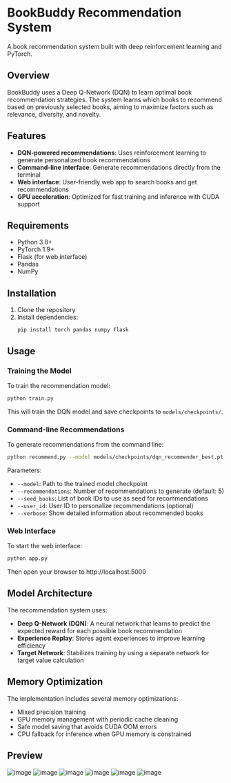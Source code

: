 # BookBuddy Recommendation System

A book recommendation system built with deep reinforcement learning and PyTorch.

## Overview

BookBuddy uses a Deep Q-Network (DQN) to learn optimal book recommendation strategies. The system learns which books to recommend based on previously selected books, aiming to maximize factors such as relevance, diversity, and novelty.

## Features

- **DQN-powered recommendations**: Uses reinforcement learning to generate personalized book recommendations
- **Command-line interface**: Generate recommendations directly from the terminal
- **Web interface**: User-friendly web app to search books and get recommendations
- **GPU acceleration**: Optimized for fast training and inference with CUDA support

## Requirements

- Python 3.8+
- PyTorch 1.9+
- Flask (for web interface)
- Pandas
- NumPy

## Installation

1. Clone the repository
2. Install dependencies:
   ```
   pip install torch pandas numpy flask
   ```

## Usage

### Training the Model

To train the recommendation model:

```bash
python train.py
```

This will train the DQN model and save checkpoints to `models/checkpoints/`.

### Command-line Recommendations

To generate recommendations from the command line:

```bash
python recommend.py --model models/checkpoints/dqn_recommender_best.pt --recommendations 5 --seed_books 1234 5678
```

Parameters:

- `--model`: Path to the trained model checkpoint
- `--recommendations`: Number of recommendations to generate (default: 5)
- `--seed_books`: List of book IDs to use as seed for recommendations
- `--user_id`: User ID to personalize recommendations (optional)
- `--verbose`: Show detailed information about recommended books

### Web Interface

To start the web interface:

```bash
python app.py
```

Then open your browser to http://localhost:5000

## Model Architecture

The recommendation system uses:

- **Deep Q-Network (DQN)**: A neural network that learns to predict the expected reward for each possible book recommendation
- **Experience Replay**: Stores agent experiences to improve learning efficiency
- **Target Network**: Stabilizes training by using a separate network for target value calculation

## Memory Optimization

The implementation includes several memory optimizations:

- Mixed precision training
- GPU memory management with periodic cache cleaning
- Safe model saving that avoids CUDA OOM errors
- CPU fallback for inference when GPU memory is constrained

## Preview
![image](https://github.com/user-attachments/assets/05cf4778-6bfa-4610-8c73-9920ea811600)
![image](https://github.com/user-attachments/assets/b5813a93-81cf-4ba9-8964-c81796285ac7)
![image](https://github.com/user-attachments/assets/28ed8773-ef86-4917-a33d-9a52381813b7)
![image](https://github.com/user-attachments/assets/9010e581-5b97-4baa-b398-23e629dab333)
![image](https://github.com/user-attachments/assets/9709bfa3-d3e5-4257-86e6-228d417a732a)
![image](https://github.com/user-attachments/assets/0ae4a25a-15eb-4f3d-b680-cf773f2f1d2b)
